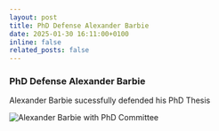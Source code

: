 ```yaml
---
layout: post
title: PhD Defense Alexander Barbie
date: 2025-01-30 16:11:00+0100
inline: false
related_posts: false
---
```


### PhD Defense Alexander Barbie

Alexander Barbie sucessfully defended his PhD Thesis

![Alexander Barbie with PhD Committee](/assets/img/News/PhDDefenseAlexanderBarbie.jpeg)
